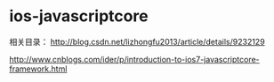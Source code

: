 # ios-javascriptcore


相关目录：
http://blog.csdn.net/lizhongfu2013/article/details/9232129
 
http://www.cnblogs.com/ider/p/introduction-to-ios7-javascriptcore-framework.html
